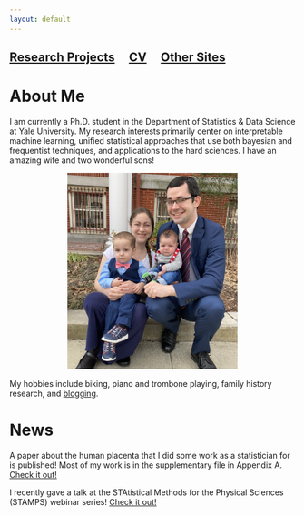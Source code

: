 ```yaml
---
layout: default
---
```


## [Research Projects](./research.html)  &nbsp; &nbsp;  [CV](./parkerholzer.pdf)   &nbsp; &nbsp; [Other Sites](./consulting.html)

# About Me

I am currently a Ph.D. student in the Department of Statistics & Data Science at Yale University. My research interests primarily center on interpretable machine learning, unified statistical approaches that use both bayesian and frequentist techniques, and applications to the hard sciences. I have an amazing wife and two wonderful sons!

<center><img src="./assets/img/IMG-0229.jpg" width="300" height="345" /></center>

My hobbies include biking, piano and trombone playing, family history research, and [blogging](https://lightandtruthlds.blogspot.com).

# News

A paper about the human placenta that I did some work as a statistician for is published! Most of my work is in the supplementary file in Appendix A. [Check it out!](https://www.sciencedirect.com/science/article/pii/S0143400421001284?dgcid=raven_sd_aip_email)

I recently gave a talk at the STAtistical Methods for the Physical Sciences (STAMPS) webinar series! [Check it out!](https://www.youtube.com/watch?v=UpooAqzIOVY&t=1s)


